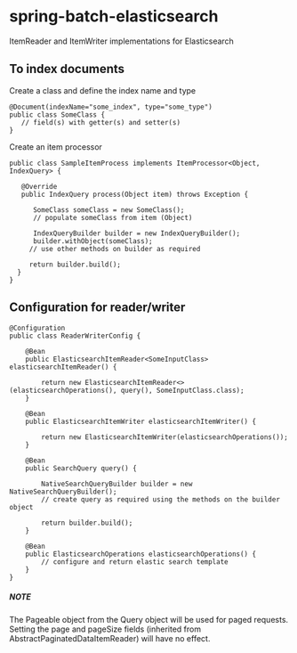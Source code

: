 # spring-batch-elasticsearch

ItemReader and ItemWriter implementations for Elasticsearch

## To index documents

Create a class and define the index name and type
```
@Document(indexName="some_index", type="some_type")
public class SomeClass {
   // field(s) with getter(s) and setter(s)
}
```

Create an item processor
```
public class SampleItemProcess implements ItemProcessor<Object, IndexQuery> {
 
   @Override
   public IndexQuery process(Object item) throws Exception {
             
      SomeClass someClass = new SomeClass();
      // populate someClass from item (Object)
             
      IndexQueryBuilder builder = new IndexQueryBuilder();
      builder.withObject(someClass);
     // use other methods on builder as required
             
     return builder.build();
  }
}
```

## Configuration for reader/writer

```
@Configuration
public class ReaderWriterConfig {

	@Bean
	public ElasticsearchItemReader<SomeInputClass> elasticsearchItemReader() {
	     
	    return new ElasticsearchItemReader<>(elasticsearchOperations(), query(), SomeInputClass.class);
	}
	
	@Bean
	public ElasticsearchItemWriter elasticsearchItemWriter() {
	     
	    return new ElasticsearchItemWriter(elasticsearchOperations());
	}
	 
	@Bean
	public SearchQuery query() {
	     
	    NativeSearchQueryBuilder builder = new NativeSearchQueryBuilder();
	    // create query as required using the methods on the builder object
	     
	    return builder.build();
	}
	 
	@Bean
	public ElasticsearchOperations elasticsearchOperations() {
	    // configure and return elastic search template 
	}
}
```

##### NOTE
The Pageable object from the Query object will be used for paged requests. Setting the page and pageSize fields (inherited from AbstractPaginatedDataItemReader) will have no effect.
